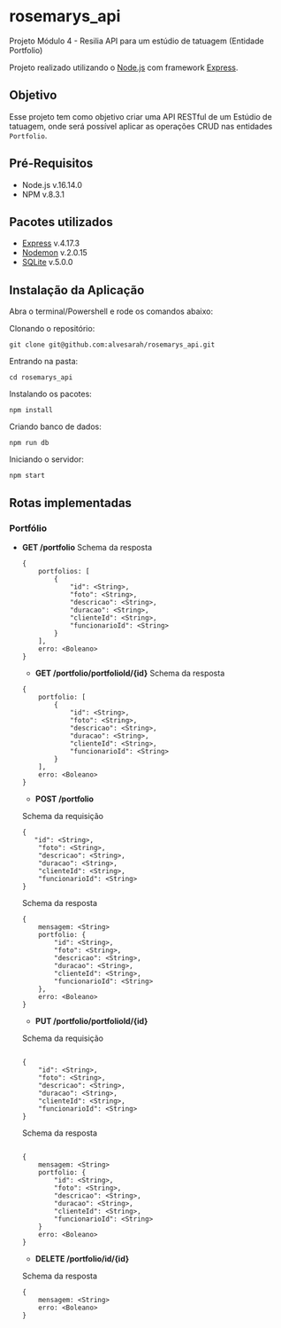 # rosemarys_api
Projeto Módulo 4 - Resilia
API para um estúdio de tatuagem (Entidade Portfolio)

Projeto realizado utilizando o [Node.js](https://nodejs.org/en/) com framework [Express](https://expressjs.com/).

## Objetivo
Esse projeto tem como objetivo criar uma API RESTful de um Estúdio de tatuagem, onde será possível aplicar as operações CRUD nas entidades `Portfolio`.

## Pré-Requisitos
* Node.js  v.16.14.0
* NPM v.8.3.1

## Pacotes utilizados
* [Express](https://www.npmjs.com/package/express) v.4.17.3
* [Nodemon](https://www.npmjs.com/package/nodemon) v.2.0.15
* [SQLite](https://www.npmjs.com/package/sqlite3)  v.5.0.0

## Instalação da Aplicação

Abra o terminal/Powershell e rode os comandos abaixo:

Clonando o repositório:
```
git clone git@github.com:alvesarah/rosemarys_api.git
```
Entrando na pasta:
```
cd rosemarys_api
```

Instalando os pacotes:
```
npm install
```

Criando banco de dados:
```
npm run db
```

Iniciando o servidor:
```
npm start
```

## Rotas implementadas
### Portfólio

 * **GET /portfolio**
    Schema da resposta
    ```
    {
        portfolios: [
            {
                "id": <String>,
                "foto": <String>,
                "descricao": <String>,
                "duracao": <String>,
                "clienteId": <String>,
                "funcionarioId": <String>
            }
        ],
        erro: <Boleano>
    }
    ```

    * **GET /portfolio/portfolioId/{id}**
    Schema da resposta
    ```
    {
        portfolio: [
            {
                "id": <String>,
                "foto": <String>,
                "descricao": <String>,
                "duracao": <String>,
                "clienteId": <String>,
                "funcionarioId": <String>
            }
        ],
        erro: <Boleano>
    }
    ```

    * **POST /portfolio**

    Schema da requisição
    ```
    {
       "id": <String>,
        "foto": <String>,
        "descricao": <String>,
        "duracao": <String>,
        "clienteId": <String>,
        "funcionarioId": <String>
    }
    ```

    Schema da resposta
    ```
    {
        mensagem: <String>
        portfolio: {
            "id": <String>,
            "foto": <String>,
            "descricao": <String>,
            "duracao": <String>,
            "clienteId": <String>,
            "funcionarioId": <String>
        },
        erro: <Boleano>
    }
    ```

    * **PUT /portfolio/portfolioId/{id}**
    
    Schema da requisição
    ```

    {
        "id": <String>,
        "foto": <String>,
        "descricao": <String>,
        "duracao": <String>,
        "clienteId": <String>,
        "funcionarioId": <String>
    }
    ```

    Schema da resposta
    ```

    {
        mensagem: <String>
        portfolio: {
            "id": <String>,
            "foto": <String>,
            "descricao": <String>,
            "duracao": <String>,
            "clienteId": <String>,
            "funcionarioId": <String>
        }
        erro: <Boleano>
    }
    ```

    * **DELETE /portfolio/id/{id}**

    Schema da resposta
    ```
    {
        mensagem: <String>
        erro: <Boleano>
    }